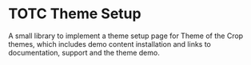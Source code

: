 TOTC Theme Setup
================

A small library to implement a theme setup page for Theme of the Crop themes,
which includes demo content installation and links to documentation, support
and the theme demo.
